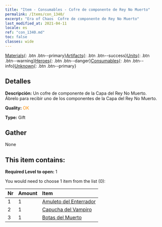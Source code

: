 ```yaml
---
title: "Item - Consumables - Cofre de componente de Rey No Muerto"
permalink: /Items/con_1340/
excerpt: "Era of Chaos  Cofre de componente de Rey No Muerto"
last_modified_at: 2021-04-11
locale: es
ref: "con_1340.md"
toc: false
classes: wide
---
```

 [Materials](/es/Items/){: .btn .btn--primary}[Artifacts](/es/Items/Artifacts/){: .btn .btn--success}[Units](/es/Items/Units/){: .btn .btn--warning}[Heroes](/es/Items/Heroes/){: .btn .btn--danger}[Consumables](/es/Items/Consumables/){: .btn .btn--info}[Unknown](/es/Items/Unknown/){: .btn .btn--primary}

## Detalles
 **Descripción:** Un cofre de componente de la Capa del Rey No Muerto. Ábrelo para recibir uno de los componentes de la Capa del Rey No Muerto.

 **Quality:** <span style="color: #FF8C00">OK</span>

 **Type:** Gift

## Gather

  None

## This item contains:

 **Required Level to open:** 1

 You would need to choose 1 item from the list (0):

  | Nr | Amount |     Item    |
  |:---|:-------|:------------|
  | 1 | 1 | [Amuleto del Enterrador](/es/Items/art_129/) | 
  | 2 | 1 | [Capucha del Vampiro](/es/Items/art_130/) | 
  | 3 | 1 | [Botas del Muerto](/es/Items/art_131/) | 
